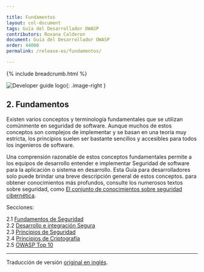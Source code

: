 ```yaml
---

title: Fundamentos
layout: col-document
tags: Guía del Desarrollador OWASP
contributors: Roxana Calderon
document: Guía del Desarrollador OWASP
order: 44000
permalink: /release-es/fundamentos/

---
```


{% include breadcrumb.html %}

<style type="text/css">
.image-right {
  height: 180px;
  display: block;
  margin-left: auto;
  margin-right: auto;
  float: right;
}
</style>

![Developer guide logo](../../assets/images/dg_logo.png "OWASP Developer Guide"){: .image-right }

## 2. Fundamentos

Existen varios conceptos y terminología fundamentales que se utilizan comúnmente en seguridad de software.
Aunque muchos de estos conceptos son complejos de implementar y se basan en una teoría muy estricta,
los principios suelen ser bastante sencillos y accesibles para todos los ingenieros de software.

Una comprensión razonable de estos conceptos fundamentales permite a los equipos de desarrollo entender e implementar
Seguridad de software para la aplicación o sistema en desarrollo.
Esta Guía para desarrolladores solo puede brindar una breve descripción general de estos conceptos.
para obtener conocimientos más profundos, consulte los numerosos textos sobre seguridad,
como [El conjunto de conocimientos sobre seguridad cibernética][cbok].

Secciones:

2.1 [Fundamentos de Seguridad](01-security-fundamentals.md)  
2.2 [Desarrollo e integración Segura](02-secure-development.md)  
2.3 [Principios de Seguridad](03-security-principles.md)  
2.4 [Principios de Criptografía](04-crypto-principles.md)  
2.5 [OWASP Top 10](05-top-ten.md)  

----

Traducción de versión [original en inglés][release0400].

[cbok]: https://www.cybok.org/
[release0400]: https://github.com/OWASP/www-project-developer-guide/blob/main/release/04-foundations/toc.md
